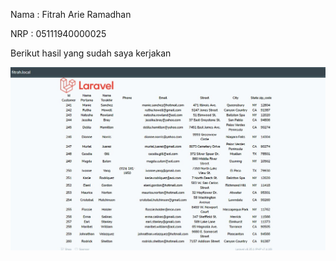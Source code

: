 Nama : Fitrah Arie Ramadhan

NRP : 05111940000025

Berikut hasil yang sudah saya kerjakan



![image](https://github.com/Fitrah1812/Tugas1laravel/blob/main/SCREENSHOT_05111940000025_FITRAHARIERAMADHAN.jpeg)
